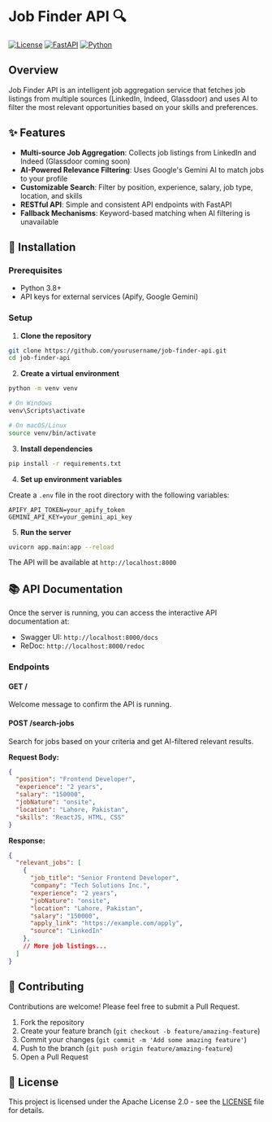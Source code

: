 # Job Finder API 🔍

[![License](https://img.shields.io/badge/License-Apache_2.0-blue.svg)](https://opensource.org/licenses/Apache-2.0)
[![FastAPI](https://img.shields.io/badge/FastAPI-0.104.0%2B-green)](https://fastapi.tiangolo.com/)
[![Python](https://img.shields.io/badge/Python-3.8%2B-blue)](https://www.python.org/)

## Overview

Job Finder API is an intelligent job aggregation service that fetches job listings from multiple sources (LinkedIn, Indeed, Glassdoor) and uses AI to filter the most relevant opportunities based on your skills and preferences.

## ✨ Features

- **Multi-source Job Aggregation**: Collects job listings from LinkedIn and Indeed (Glassdoor coming soon)
- **AI-Powered Relevance Filtering**: Uses Google's Gemini AI to match jobs to your profile
- **Customizable Search**: Filter by position, experience, salary, job type, location, and skills
- **RESTful API**: Simple and consistent API endpoints with FastAPI
- **Fallback Mechanisms**: Keyword-based matching when AI filtering is unavailable

## 🚀 Installation

### Prerequisites

- Python 3.8+
- API keys for external services (Apify, Google Gemini)

### Setup

1. **Clone the repository**

```bash
git clone https://github.com/yourusername/job-finder-api.git
cd job-finder-api
```

2. **Create a virtual environment**

```bash
python -m venv venv

# On Windows
venv\Scripts\activate

# On macOS/Linux
source venv/bin/activate
```

3. **Install dependencies**

```bash
pip install -r requirements.txt
```

4. **Set up environment variables**

Create a `.env` file in the root directory with the following variables:

```
APIFY_API_TOKEN=your_apify_token
GEMINI_API_KEY=your_gemini_api_key
```

5. **Run the server**

```bash
uvicorn app.main:app --reload
```

The API will be available at `http://localhost:8000`

## 📚 API Documentation

Once the server is running, you can access the interactive API documentation at:
- Swagger UI: `http://localhost:8000/docs`
- ReDoc: `http://localhost:8000/redoc`

### Endpoints

#### GET /

Welcome message to confirm the API is running.

#### POST /search-jobs

Search for jobs based on your criteria and get AI-filtered relevant results.

**Request Body:**

```json
{
  "position": "Frontend Developer",
  "experience": "2 years",
  "salary": "150000",
  "jobNature": "onsite",
  "location": "Lahore, Pakistan",
  "skills": "ReactJS, HTML, CSS"
}
```

**Response:**

```json
{
  "relevant_jobs": [
    {
      "job_title": "Senior Frontend Developer",
      "company": "Tech Solutions Inc.",
      "experience": "2 years",
      "jobNature": "onsite",
      "location": "Lahore, Pakistan",
      "salary": "150000",
      "apply_link": "https://example.com/apply",
      "source": "LinkedIn"
    },
    // More job listings...
  ]
}
```


## 🤝 Contributing

Contributions are welcome! Please feel free to submit a Pull Request.

1. Fork the repository
2. Create your feature branch (`git checkout -b feature/amazing-feature`)
3. Commit your changes (`git commit -m 'Add some amazing feature'`)
4. Push to the branch (`git push origin feature/amazing-feature`)
5. Open a Pull Request

## 📄 License

This project is licensed under the Apache License 2.0 - see the [LICENSE](LICENSE) file for details.